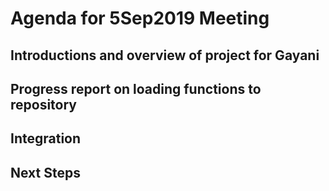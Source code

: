 # Agenda for 5Sep2019 Meeting
## Introductions and overview of project for Gayani
## Progress report on loading functions to repository 
## Integration
## Next Steps
